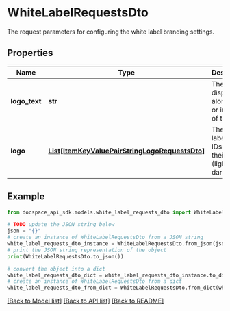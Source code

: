 # WhiteLabelRequestsDto
The request parameters for configuring the white label branding settings.

## Properties

Name | Type | Description | Notes
------------ | ------------- | ------------- | -------------
**logo_text** | **str** | The text to display alongside or in place of the logo. | [optional] 
**logo** | [**List[ItemKeyValuePairStringLogoRequestsDto]**](ItemKeyValuePairStringLogoRequestsDto.md) | The white label tenant IDs with their logos (light or dark). | [optional] 

## Example

```python
from docspace_api_sdk.models.white_label_requests_dto import WhiteLabelRequestsDto

# TODO update the JSON string below
json = "{}"
# create an instance of WhiteLabelRequestsDto from a JSON string
white_label_requests_dto_instance = WhiteLabelRequestsDto.from_json(json)
# print the JSON string representation of the object
print(WhiteLabelRequestsDto.to_json())

# convert the object into a dict
white_label_requests_dto_dict = white_label_requests_dto_instance.to_dict()
# create an instance of WhiteLabelRequestsDto from a dict
white_label_requests_dto_from_dict = WhiteLabelRequestsDto.from_dict(white_label_requests_dto_dict)
```
[[Back to Model list]](../README.md#documentation-for-models) [[Back to API list]](../README.md#documentation-for-api-endpoints) [[Back to README]](../README.md)


